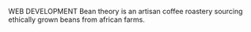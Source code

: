 WEB DEVELOPMENT
Bean theory is an artisan coffee roastery sourcing ethically grown beans from african farms.

